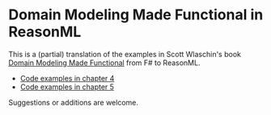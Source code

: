 # Domain Modeling Made Functional in ReasonML

This is a (partial) translation of the examples in Scott Wlaschin's book [Domain Modeling Made Functional](https://pragprog.com/book/swdddf/domain-modeling-made-functional) from F# to ReasonML.

* [Code examples in chapter 4](ch04.re)
* [Code examples in chapter 5](ch05.re)

Suggestions or additions are welcome.
